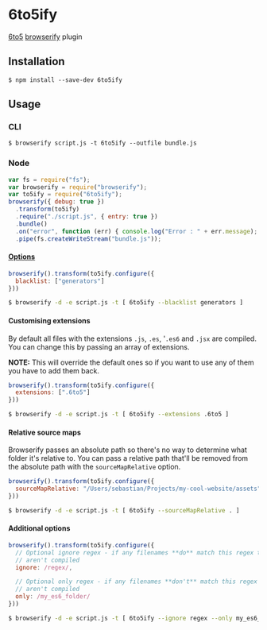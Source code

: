 # 6to5ify

[6to5](https://github.com/6to5/6to5) [browserify](https://github.com/substack/node-browserify) plugin

## Installation

    $ npm install --save-dev 6to5ify

## Usage

### CLI

    $ browserify script.js -t 6to5ify --outfile bundle.js

### Node

```javascript
var fs = require("fs");
var browserify = require("browserify");
var to5ify = require("6to5ify");
browserify({ debug: true })
  .transform(to5ify)
  .require("./script.js", { entry: true })
  .bundle()
  .on("error", function (err) { console.log("Error : " + err.message); })
  .pipe(fs.createWriteStream("bundle.js"));
```

#### [Options](https://6to5.github.io/usage.html#options)

```javascript
browserify().transform(to5ify.configure({
  blacklist: ["generators"]
}))
```

```sh
$ browserify -d -e script.js -t [ 6to5ify --blacklist generators ]
```

#### Customising extensions

By default all files with the extensions `.js`, `.es`, '`.es6` and `.jsx` are compiled.
You can change this by passing an array of extensions.

**NOTE:** This will override the default ones so if you want to use any of them
you have to add them back.

```javascript
browserify().transform(to5ify.configure({
  extensions: [".6to5"]
}))
```

```sh
$ browserify -d -e script.js -t [ 6to5ify --extensions .6to5 ]
```

#### Relative source maps

Browserify passes an absolute path so there's no way to determine what folder
it's relative to. You can pass a relative path that'll be removed from the
absolute path with the `sourceMapRelative` option.

```javascript
browserify().transform(to5ify.configure({
  sourceMapRelative: "/Users/sebastian/Projects/my-cool-website/assets"
}))
```

```sh
$ browserify -d -e script.js -t [ 6to5ify --sourceMapRelative . ]
```

#### Additional options

```javascript
browserify().transform(to5ify.configure({
  // Optional ignore regex - if any filenames **do** match this regex then they
  // aren't compiled
  ignore: /regex/,

  // Optional only regex - if any filenames **don't** match this regex then they
  // aren't compiled
  only: /my_es6_folder/
}))
```

```sh
$ browserify -d -e script.js -t [ 6to5ify --ignore regex --only my_es6_folder ]
```
